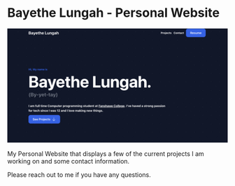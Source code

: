 # Bayethe Lungah - Personal Website

![picture of the homepage of my website](./homepage_image.png)

My Personal Website that displays a few of the current projects I am working on and some contact information.

Please reach out to me if you have any questions.